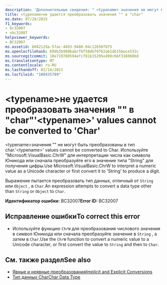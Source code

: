 ```yaml
---
description: 'Дополнительные сведения: " <typename> значения не могут быть преобразованы в" char "'
title: <typename>не удается преобразовать значения "" в "char"
ms.date: 07/20/2015
f1_keywords:
- bc32007
- vbc32007
helpviewer_keywords:
- BC32007
ms.assetid: b04212da-57ac-4493-9480-04c12b50f875
ms.openlocfilehash: 699b3b998babcf6f58dbf0f62ab1db15bece532c
ms.sourcegitcommit: 10e719780594efc781b15295e499c66f316068b8
ms.translationtype: MT
ms.contentlocale: ru-RU
ms.lasthandoff: 02/14/2021
ms.locfileid: "100435789"
---
```

# <a name="typename-values-cannot-be-converted-to-char"></a><span data-ttu-id="492e3-103">\<typename>не удается преобразовать значения "" в "char"</span><span class="sxs-lookup"><span data-stu-id="492e3-103">'\<typename>' values cannot be converted to 'Char'</span></span>

<span data-ttu-id="492e3-104">\<typename>значения "" не могут быть преобразованы в тип char.</span><span class="sxs-lookup"><span data-stu-id="492e3-104">'\<typename>' values cannot be converted to Char.</span></span> <span data-ttu-id="492e3-105">Используйте "Microsoft.VisualBasic.ChrW" для интерпретации числа как символа Юникода или сначала преобразуйте его в значение типа "String" для получения цифры.</span><span class="sxs-lookup"><span data-stu-id="492e3-105">Use Microsoft.VisualBasic.ChrW to interpret a numeric value as a Unicode character or first convert it to 'String' to produce a digit.</span></span>  
  
 <span data-ttu-id="492e3-106">Выражение пытается преобразовать тип данных, отличный от `String` или `Object` , в `Char`.</span><span class="sxs-lookup"><span data-stu-id="492e3-106">An expression attempts to convert a data type other than `String` or `Object` to `Char`.</span></span>  
  
 <span data-ttu-id="492e3-107">**Идентификатор ошибки:** BC32007</span><span class="sxs-lookup"><span data-stu-id="492e3-107">**Error ID:** BC32007</span></span>  
  
## <a name="to-correct-this-error"></a><span data-ttu-id="492e3-108">Исправление ошибки</span><span class="sxs-lookup"><span data-stu-id="492e3-108">To correct this error</span></span>  
  
- <span data-ttu-id="492e3-109">Используйте функцию `ChrW` для преобразования числового значения в символ Юникода или сначала преобразуйте значение в `String` , а затем в `Char`.</span><span class="sxs-lookup"><span data-stu-id="492e3-109">Use the `ChrW` function to convert a numeric value to a Unicode character, or first convert the value to `String` and then to `Char`.</span></span>  
  
## <a name="see-also"></a><span data-ttu-id="492e3-110">См. также раздел</span><span class="sxs-lookup"><span data-stu-id="492e3-110">See also</span></span>

- [<span data-ttu-id="492e3-111">Явные и неявные преобразования</span><span class="sxs-lookup"><span data-stu-id="492e3-111">Implicit and Explicit Conversions</span></span>](../programming-guide/language-features/data-types/implicit-and-explicit-conversions.md)
- [<span data-ttu-id="492e3-112">Тип данных Char</span><span class="sxs-lookup"><span data-stu-id="492e3-112">Char Data Type</span></span>](../language-reference/data-types/char-data-type.md)
